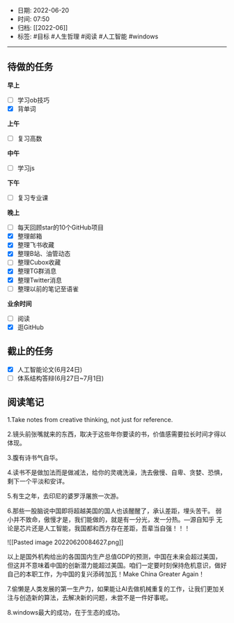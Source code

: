 - 日期: 2022-06-20
- 时间: 07:50
- 归档: [[2022-06]]
- 标签: #目标  #人生哲理 #阅读 #人工智能 #windows
---

## 待做的任务

**早上**

- [ ] 学习ob技巧
- [x] 背单词

**上午**

- [ ] 复习高数

**中午**

- [ ] 学习js

**下午**

- [ ] 复习专业课

**晚上**

- [ ] 每天回顾star的10个GitHub项目
- [x] 整理邮箱
- [x] 整理飞书收藏
- [x] 整理B站、油管动态
- [ ] 整理Cubox收藏
- [x] 整理TG群消息
- [x] 整理Twitter消息
- [ ] 整理以前的笔记至语雀

**业余时间**

- [ ] 阅读 
- [x] 逛GitHub

## 截止的任务

- [x] 人工智能论文(6月24日)
- [ ] 体系结构答辩(6月27日~7月1日)

## 阅读笔记

1.Take notes from creative thinking, not just for reference.

2.镜头前张嘴就来的东西，取决于这些年你要读的书，价值感需要拉长时间才得以体现。

3.腹有诗书气自华。

4.读书不是做加法而是做减法，给你的灵魂洗澡，洗去傲慢、自卑、贪婪、恐惧，剩下一个平淡和安详。

5.有生之年，去印尼的婆罗浮屠旅一次游。

6.那些一股脑说中国即将超越美国的国人也该醒醒了，承认差距，埋头苦干。 弱小并不致命，傲慢才是，我们能做的，就是有一分光，发一分热。—源自知乎 无论是芯片还是人工智能，我国都和西方存在差距，吾辈当自强！！！

![[Pasted image 20220620084627.png]]

以上是国外机构给出的各国国内生产总值GDP的预测，中国在未来会超过美国，但这并不意味着中国的创新潜力能超过美国。咱们一定要时刻保持危机意识，做好自己的本职工作，为中国的复兴添砖加瓦！Make China Greater Again！

7.偷懒是人类发展的第一生产力，如果能让AI去做机械重复的工作，让我们更加关注与创造新的算法，去解决新的问题，未尝不是一件好事呢。

8.windows最大的成功，在于生态的成功。